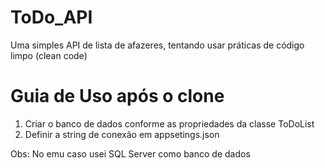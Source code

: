 # ToDo_API
Uma simples API de lista de afazeres, tentando usar práticas de código limpo (clean code)

# Guia de Uso após o clone
1. Criar o banco de dados conforme as propriedades da classe ToDoList
2. Definir a string de conexão em appsetings.json

Obs: No emu caso usei SQL Server como banco de dados
